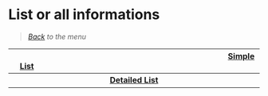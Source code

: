 # List or all informations

> *[Back](../games.md) to the menu*

| <img width="430" height="1">[Simple List](ds_list.md)<img width="430" height="1"> | 
| :---: |
|<img width="430" height="1">**[Detailed List](ds_info_games.md)**<img width="430" height="1"> |
